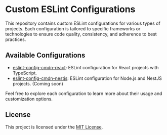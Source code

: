 # Custom ESLint Configurations

This repository contains custom ESLint configurations for various types of projects. Each configuration is tailored to specific frameworks or technologies to ensure code quality, consistency, and adherence to best practices.

## Available Configurations

- [eslint-config-cmdn-react](packages/eslint-config-cmdn-react/README.md): ESLint configuration for React projects with TypeScript.
- [eslint-config-cmdn-nestjs](packages/eslint-config-cmdn-nestjs/README.md): ESLint configuration for Node.js and NestJS projects. (Coming soon)

Feel free to explore each configuration to learn more about their usage and customization options.

## License

This project is licensed under the [MIT License](LICENSE.md).
